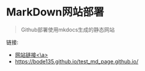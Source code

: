 # MarkDown网站部署
> Github部署使用mkdocs生成的静态网站

链接:
- <a href="https://bode135.github.io/test_md_page.github.io/" target="_blank">网站链接<\a>
- https://bode135.github.io/test_md_page.github.io/
